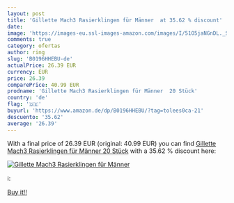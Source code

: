 ```yaml
---
layout: post
title: 'Gillette Mach3 Rasierklingen für Männer  at 35.62 % discount'
date: 
image: 'https://images-eu.ssl-images-amazon.com/images/I/51O5jaNGnDL._SL200_.jpg'
comments: true
category: ofertas
author: ring
slug: 'B0196HHEBU-de'
actualPrice: 26.39 EUR
currency: EUR
price: 26.39
comparePrice: 40.99 EUR
prodname: 'Gillette Mach3 Rasierklingen für Männer  20 Stück'
country: 'de'
flag: '🇩🇪'
buyurl: 'https://www.amazon.de/dp/B0196HHEBU/?tag=tolees0ca-21'
descuento: '35.62'
average: '26.39'
---
```


With a final price of 26.39 EUR (original: 40.99 EUR) you can find [Gillette Mach3 Rasierklingen für Männer  20 Stück](https://www.amazon.de/dp/B0196HHEBU/?tag=tolees0ca-21) with a  35.62 % discount here:

[![Gillette Mach3 Rasierklingen für Männer ](https://images-eu.ssl-images-amazon.com/images/I/51O5jaNGnDL._SL200_.jpg)](https://www.amazon.de/dp/B0196HHEBU/?tag=tolees0ca-21)

ℹ️:


[Buy it!!](https://www.amazon.de/dp/B0196HHEBU/?tag=tolees0ca-21)
